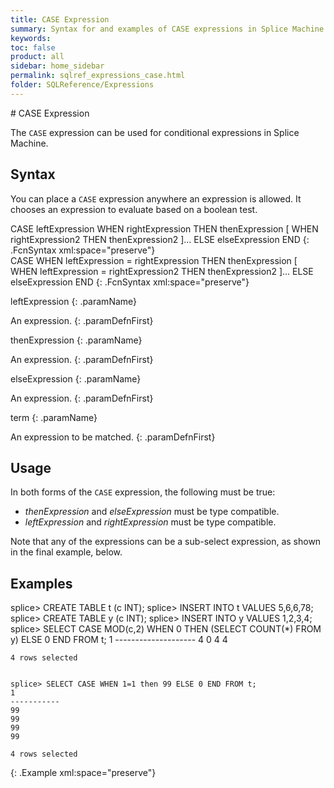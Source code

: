 ```yaml
---
title: CASE Expression
summary: Syntax for and examples of CASE expressions in Splice Machine SQL.
keywords:
toc: false
product: all
sidebar: home_sidebar
permalink: sqlref_expressions_case.html
folder: SQLReference/Expressions
---
```

<section>
<div class="TopicContent" data-swiftype-index="true" markdown="1">
# CASE Expression

The `CASE` expression can be used for conditional expressions in Splice
Machine.

## Syntax

You can place a `CASE` expression anywhere an expression is allowed. It
chooses an expression to evaluate based on a boolean test.

<div class="fcnWrapperWide" markdown="1">
    CASE leftExpression
      WHEN rightExpression THEN thenExpression
      [ WHEN rightExpression2 THEN thenExpression2 ]...
        ELSE elseExpression
    END
{: .FcnSyntax xml:space="preserve"}
</div>

<div class="fcnWrapperWide" markdown="1">
    CASE
      WHEN leftExpression = rightExpression THEN thenExpression
      [ WHEN leftExpression = rightExpression2 THEN thenExpression2 ]...
        ELSE elseExpression
    END
{: .FcnSyntax xml:space="preserve"}
</div>

<div class="paramList" markdown="1">

leftExpression
{: .paramName}

An expression.
{: .paramDefnFirst}

thenExpression
{: .paramName}

An expression.
{: .paramDefnFirst}

elseExpression
{: .paramName}

An expression.
{: .paramDefnFirst}

term
{: .paramName}

An expression to be matched.
{: .paramDefnFirst}
</div>

## Usage

In both forms of the `CASE` expression, the following must be true:

* _thenExpression_ and _elseExpression_ must be type compatible.
* _leftExpression_ and _rightExpression_ must be type compatible.

Note that any of the expressions can be a sub-select expression, as shown in the final example, below.

## Examples


<div class="preWrapper" markdown="1">
    splice> CREATE TABLE t (c INT);
    splice> INSERT INTO t VALUES 5,6,6,78;
    splice> CREATE TABLE y (c INT);
    splice> INSERT INTO y VALUES 1,2,3,4;
    splice> SELECT CASE MOD(c,2) WHEN 0 THEN (SELECT COUNT(*) FROM y) ELSE 0 END FROM t;
    1
    --------------------
    4
    0
    4
    4

    4 rows selected


    splice> SELECT CASE WHEN 1=1 then 99 ELSE 0 END FROM t;
    1
    -----------
    99
    99
    99
    99

    4 rows selected
{: .Example xml:space="preserve"}
</div>

</div>
</section>
